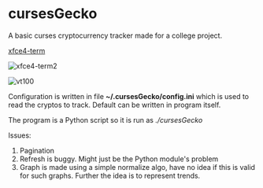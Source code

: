 # cursesGecko
A basic curses cryptocurrency tracker made for a college project.

[xfce4-term](https://imgur.com/4JSip73.png "Main screen on XFCE4 Terminal")

![xfce4-term2](https://imgur.com/HywaMPC.png "Alt screen on XFCE4 Terminal")

![vt100](https://i.imgur.com/lk5TA1s.png "Main screen on an emulated VT100")

Configuration is written in file __~/.cursesGecko/config.ini__ which is used to read the cryptos to track.
Default can be written in program itself.

The program is a Python script so it is run as _./cursesGecko_

Issues:
1. Pagination
2. Refresh is buggy. Might just be the Python module's problem
3. Graph is made using a simple normalize algo, have no idea if this is valid for such graphs. Further the idea is to represent trends.

